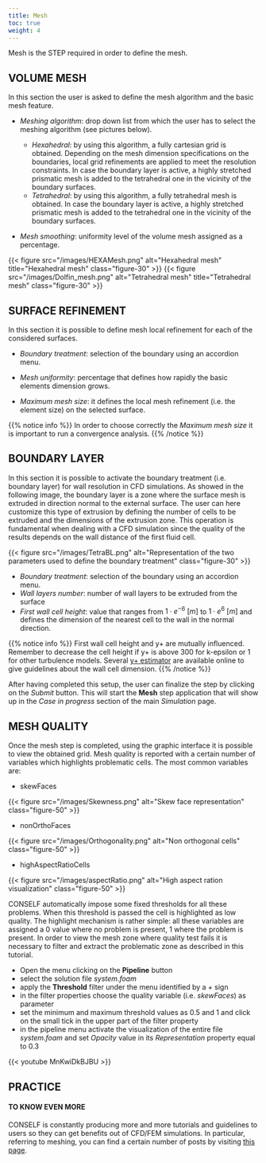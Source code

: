 ```yaml
---
title: Mesh
toc: true
weight: 4
---
```


Mesh is the STEP required in order to define the mesh.

## VOLUME MESH

In this section the user is asked to define the mesh algorithm and the basic mesh feature.

- *Meshing algorithm*: drop down list from which the user has to select the meshing algorithm (see pictures below).
	- *Hexahedral*: by using this algorithm, a fully cartesian grid is obtained. Depending on the mesh dimension specifications on the boundaries, local grid refinements are applied to meet the resolution constraints. In case the boundary layer is active, a highly stretched prismatic mesh is added to the tetrahedral one in the vicinity of the boundary surfaces.
	- *Tetrahedral*: by using this algorithm, a fully tetrahedral mesh is obtained. In case the boundary layer is active, a highly stretched prismatic mesh is added to the tetrahedral one in the vicinity of the boundary surfaces.

- *Mesh smoothing*: uniformity level of the volume mesh assigned as a percentage.

{{< figure src="/images/HEXAMesh.png" alt="Hexahedral mesh" title="Hexahedral mesh" class="figure-30" >}}
{{< figure src="/images/Dolfin_mesh.png" alt="Tetrahedral mesh" title="Tetrahedral mesh" class="figure-30" >}}

## SURFACE REFINEMENT

In this section it is possible to define mesh local refinement for each of the considered surfaces.

- *Boundary treatment*: selection of the boundary using an accordion menu.

- *Mesh uniformity*: percentage that defines how rapidly the basic elements dimension grows.

- *Maximum mesh size*: it defines the local mesh refinement (i.e. the element size) on the selected surface.

{{% notice info %}}
In order to choose correctly the *Maximum mesh size* it is important to run a convergence analysis.
{{% /notice %}}

## BOUNDARY LAYER

In this section it is possible to activate the boundary treatment (i.e. boundary layer) for wall resolution in CFD simulations. As showed in the following image, the boundary layer is a zone where the surface mesh is extruded in direction normal to the external surface. The user can here customize this type of extrusion by defining the number of cells to be extruded and the dimensions of the extrusion zone. This operation is fundamental when dealing with a CFD simulation since the quality of the results depends on the wall distance of the first fluid cell.

{{< figure src="/images/TetraBL.png" alt="Representation of the two parameters used to define the boundary treatment" class="figure-30" >}}

- *Boundary treatment*: selection of the boundary using an accordion menu.
- *Wall layers number*: number of wall layers to be extruded from the surface
- *First wall cell height*: value that ranges from $1\cdot e^{-6}\ [m]$ to $1\cdot e^6\ [m]$ and defines the dimension of the nearest cell to the wall in the normal direction.

{{% notice info %}}
First wall cell height and y+ are mutually influenced. Remember to decrease the cell height if y+ is above 300 for k-epsilon or 1 for other turbulence models. Several [y+ estimator](https://www.cfd-online.com/Tools/yplus.php) are available online to give guidelines about the wall cell dimension.
{{% /notice %}}

After having completed this setup, the user can finalize the step by clicking on the *Submit* button. This will start the **Mesh** step application that will show up in the *Case in progress* section of the main *Simulation* page.

## MESH QUALITY

Once the mesh step is completed, using the graphic interface it is possible to view the obtained grid. Mesh quality is reported with a certain number of variables which highlights problematic cells. The most common variables are:

* skewFaces

{{< figure src="/images/Skewness.png" alt="Skew face representation" class="figure-50" >}}

* nonOrthoFaces

{{< figure src="/images/Orthogonality.png" alt="Non orthogonal cells" class="figure-50" >}}

* highAspectRatioCells

{{< figure src="/images/aspectRatio.png" alt="High aspect ration visualization" class="figure-50" >}}

CONSELF automatically impose some fixed thresholds for all these problems. When this threshold is passed the cell is highlighted as low quality. The highlight mechanism is rather simple: all these variables are assigned a 0 value where no problem is present, 1 where the problem is present. In order to view the mesh zone where quality test fails it is necessary to filter and extract the problematic zone as described in this tutorial.

* Open the menu clicking on the **Pipeline** button
* select the solution file *system.foam*
* apply the **Threshold** filter under the menu identified by a *+* sign
* in the filter properties choose the quality variable (i.e. *skewFaces*) as parameter
* set the minimum and maximum threshold values as 0.5 and 1 and click on the small tick in the upper part of the filter property
* in the pipeline menu activate the visualization of the entire file *system.foam* and set *Opacity* value in its *Representation* property equal to 0.3

{{< youtube MnKwiDkBJBU >}}

## PRACTICE

#### TO KNOW EVEN MORE

CONSELF is constantly producing more and more tutorials and guidelines to users so they can get benefits out of CFD/FEM simulations. In particular, referring to meshing, you can find a certain number of posts by visiting [this page](https://conself.com/blog/category/meshing/).
